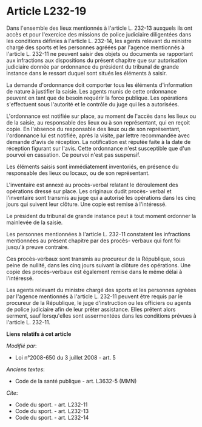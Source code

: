 # Article L232-19

Dans l'ensemble des lieux mentionnés à l'article L. 232-13 auxquels ils ont accès et pour l'exercice des missions de police
judiciaire diligentées dans les conditions définies à l'article L. 232-14, les agents relevant du ministre chargé des sports
et les personnes agréées par l'agence mentionnés à l'article L. 232-11 ne peuvent saisir des objets ou documents se
rapportant aux infractions aux dispositions du présent chapitre que sur autorisation judiciaire donnée par ordonnance du
président du tribunal de grande instance dans le ressort duquel sont situés les éléments à saisir. 

La demande d'ordonnance doit comporter tous les éléments d'information de nature à justifier la saisie. Les agents munis de
cette ordonnance peuvent en tant que de besoin requérir la force publique. Les opérations s'effectuent sous l'autorité et le
contrôle du juge qui les a autorisées.

L'ordonnance est notifiée sur place, au moment de l'accès dans les lieux ou de la saisie, au responsable des lieux ou à son
représentant, qui en reçoit copie. En l'absence du responsable des lieux ou de son représentant, l'ordonnance lui est
notifiée, après la visite, par lettre recommandée avec demande d'avis de réception. La notification est réputée faite à la
date de réception figurant sur l'avis. Cette ordonnance n'est susceptible que d'un pourvoi en cassation. Ce pourvoi n'est pas
suspensif. 

Les éléments saisis sont immédiatement inventoriés, en présence du responsable des lieux ou locaux, ou de son représentant.

L'inventaire est annexé au procès-verbal relatant le déroulement des opérations dressé sur place. Les originaux dudit procès-
verbal et l'inventaire sont transmis au juge qui a autorisé les opérations dans les cinq jours qui suivent leur clôture. Une
copie est remise à l'intéressé. 

Le président du tribunal de grande instance peut à tout moment ordonner la mainlevée de la saisie. 

Les personnes mentionnées à l'article L. 232-11 constatent les infractions mentionnées au présent chapitre par des procès-
verbaux qui font foi jusqu'à preuve contraire. 

Ces procès-verbaux sont transmis au procureur de la République, sous peine de nullité, dans les cinq jours suivant la clôture
des opérations. Une copie des procès-verbaux est également remise dans le même délai à l'intéressé. 

Les agents relevant du ministre chargé des sports et les personnes agréées par l'agence mentionnés à l'article L. 232-11
peuvent être requis par le procureur de la République, le juge d'instruction ou les officiers ou agents de police judiciaire
afin de leur prêter assistance. Elles prêtent alors serment, sauf lorsqu'elles sont assermentées dans les conditions prévues
à l'article L. 232-11.

**Liens relatifs à cet article**

_Modifié par_:

  - Loi n°2008-650 du 3 juillet 2008 - art. 5

_Anciens textes_:

  - Code de la santé publique - art. L3632-5 (MMN)

_Cite_:

  - Code du sport. - art. L232-11
  - Code du sport. - art. L232-13
  - Code du sport. - art. L232-14
